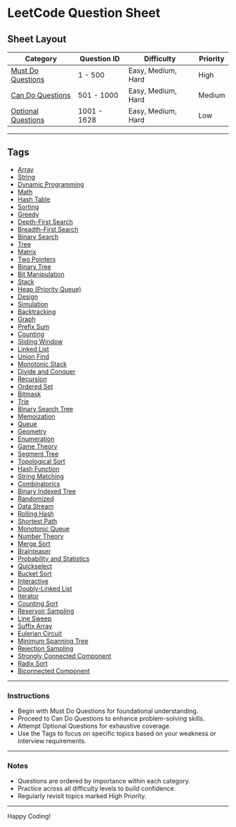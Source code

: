 # LeetCode Question Sheet

## Sheet Layout
| **Category**          | **Question ID** | **Difficulty** | **Priority**     |
|-----------------------|-----------------|----------------|-----------------------|
| [Must Do Questions](https://github.com/varmakollu/LeetCode/blob/main/MustDoQues.md)     | 1 - 500              | Easy, Medium, Hard   | High                  |
| [Can Do Questions](https://github.com/varmakollu/LeetCode/blob/main/CanDoQues.md)      | 501 - 1000            | Easy, Medium, Hard         |  Medium               |
| [Optional Questions ](https://github.com/varmakollu/LeetCode/blob/main/Optional.md)   | 1001  - 1628          | Easy, Medium, Hard           |  Low                  |

---

## Tags
- [Array]()
- [String]()
- [Dynamic Programming]()
- [Math]()
- [Hash Table]()
- [Sorting]()
- [Greedy]()
- [Depth-First Search]()
- [Breadth-First Search]()
- [Binary Search]()
- [Tree]()
- [Matrix]()
- [Two Pointers]()
- [Binary Tree]()
- [Bit Manipulation]()
- [Stack]()
- [Heap (Priority Queue)]()
- [Design]()
- [Simulation]()
- [Backtracking]()
- [Graph]()
- [Prefix Sum]()
- [Counting]()
- [Sliding Window]()
- [Linked List]()
- [Union Find]()
- [Monotonic Stack]()
- [Divide and Conquer]()
- [Recursion]()
- [Ordered Set]()
- [Bitmask]()
- [Trie]()
- [Binary Search Tree]()
- [Memoization]()
- [Queue]()
- [Geometry]()
- [Enumeration]()
- [Game Theory]()
- [Segment Tree]()
- [Topological Sort]()
- [Hash Function]()
- [String Matching]()
- [Combinatorics]()
- [Binary Indexed Tree]()
- [Randomized]()
- [Data Stream]()
- [Rolling Hash]()
- [Shortest Path]()
- [Monotonic Queue]()
- [Number Theory]()
- [Merge Sort]()
- [Brainteaser]()
- [Probability and Statistics]()
- [Quickselect]()
- [Bucket Sort]()
- [Interactive]()
- [Doubly-Linked List]()
- [Iterator]()
- [Counting Sort]()
- [Reservoir Sampling]()
- [Line Sweep]()
- [Suffix Array]()
- [Eulerian Circuit]()
- [Minimum Spanning Tree]()
- [Rejection Sampling]()
- [Strongly Connected Component]()
- [Radix Sort]()
- [Biconnected Component]()
---

### Instructions
- Begin with []()Must Do Questions[]() for foundational understanding.  
- Proceed to []()Can Do Questions[]() to enhance problem-solving skills.  
- Attempt []()Optional Questions[]() for exhaustive coverage.  
- Use the []()Tags[]() to focus on specific topics based on your weakness or interview requirements.

---

### Notes
- Questions are ordered by importance within each category.  
- Practice across all []()difficulty levels[]() to build confidence.  
- Regularly revisit topics marked []()High Priority[]().

---

Happy Coding!
